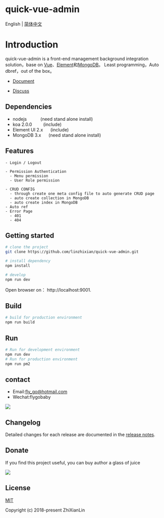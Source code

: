 <p align="center">
  <h1>quick-vue-admin</h1>
</p>

English | [简体中文](./README.zh-CN.md)

# Introduction

quick-vue-admin is a front-end management background integration solution，base on [Vue](https://cn.vuejs.org/)、[Element](http://element-cn.eleme.io)和[MongoDB](https://www.mongodb.com/)。
 Least programming，Auto dbref，out of the box。

 - [Document](https://linzhixian.github.io/quick-vue-admin-document)
  
 - [Discuss](https://gitter.im/quick-vue-admin/discuss)

## Dependencies
- nodejs &nbsp;&nbsp;&nbsp;&nbsp;&nbsp;&nbsp;&nbsp;&nbsp;&nbsp;&nbsp;(need stand alone install)
- koa 2.0.0  &nbsp;&nbsp;&nbsp;&nbsp;&nbsp;&nbsp;&nbsp;&nbsp;(include)
- Element UI 2.x &nbsp;&nbsp;&nbsp;&nbsp;&nbsp;(include)
- MongoDB 3.x &nbsp;&nbsp;&nbsp;&nbsp;&nbsp;(need stand alone install)

## Features
```
- Login / Logout

- Permission Authentication
  - Menu permission
  - User Role permission

- CRUD CONFIG
  - through create one meta config file to auto generate CRUD page
  - auto create collection in MongoDB
  - auto create index in MongoDB
- Auto ref
- Error Page
  - 401
  - 404
```

## Getting started

```bash
# clone the project
git clone https://github.com/linzhixian/quick-vue-admin.git

# install dependency
npm install

# develop
npm run dev
```

Open browser on： http://localhost:9001.

## Build
```bash
# build for production environment
npm run build
```
## Run
```bash
# Run for development environment
npm run dev
# Run for production environment
npm run pm2
```
## contact
   -  Email:<fly_go@hotmail.com>
   - Wechat:flygobaby
   
  ![](https://linzhixian.github.io/quick-vue-admin-document/wechat.jpg)

## Changelog
  Detailed changes for each release are documented in the [release notes](https://github.com/linzhixian/quick-vue-admin/releases).

## Donate

If you find this project useful, you can buy author a glass of juice


![](https://linzhixian.github.io/quick-vue-admin-document/wechatAndAlipay.jpg)

## License

[MIT](https://github.com/linzhixian/quick-vue-admin/blob/master/LICENSE)

Copyright (c) 2018-present ZhiXianLin
